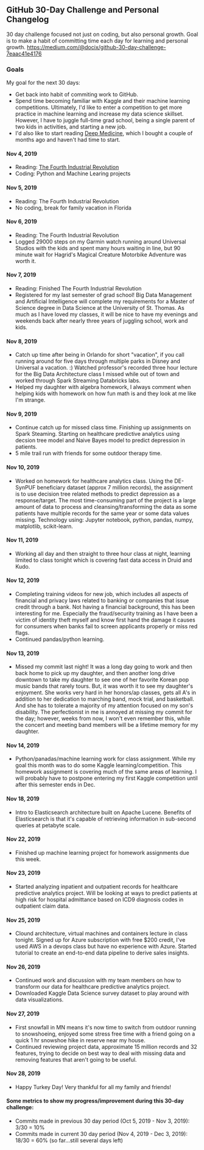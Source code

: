 ## GitHub 30-Day Challenge and Personal Changelog
30 day challenge focused not just on coding, but also personal growth.  Goal is to make a habit of committing time each day for learning and personal growth.
https://medium.com/@docix/github-30-day-challenge-7eaac41e4176

### Goals
My goal for the next 30 days:
- Get back into habit of commiting work to GitHub.
- Spend time becoming familiar with Kaggle and their machine learning competitions. Ultimately, I'd like to enter a competition to get more practice in machine learning and increase my data science skillset. However, I have to juggle full-time grad school, being a single parent of two kids in activities, and starting a new job. 
- I'd also like to start reading [Deep Medicine](https://www.amazon.com/Deep-Medicine-Artificial-Intelligence-Healthcare/dp/1541644638/ref=tmm_hrd_swatch_0?_encoding=UTF8&qid=1573235314&sr=8-3), which I bought a couple of months ago and haven't had time to start.   

#### Nov 4, 2019
- Reading: [The Fourth Industrial Revolution](https://www.amazon.com/Fourth-Industrial-Revolution-Klaus-Schwab/dp/1524758868/ref=sr_1_3?crid=2SK4KUE1BDGO8&keywords=fourth+industrial+revolution&qid=1572623598&sprefix=fourth+industrial%2Caps%2C222&sr=8-3)
- Coding: Python and Machine Learing projects

#### Nov 5, 2019
- Reading: The Fourth Industrial Revolution
- No coding, break for family vacation in Florida

#### Nov 6, 2019
- Reading: The Fourth Industrial Revolution
- Logged 29000 steps on my Garmin watch running around Universal Studios with the kids and spent many hours waiting in line, but 90 minute wait for Hagrid's Magical Creature Motorbike Adventure was worth it.

#### Nov 7, 2019
- Reading: Finished The Fourth Industrial Revolution
- Registered for my last semester of grad school!  Big Data Management and Artificial Intelligence will complete my requirements for a Master of Science degree in Data Science at the University of St. Thomas.  As much as I have loved my classes, it will be nice to have my evenings and weekends back after nearly three years of juggling school, work and kids.

#### Nov 8, 2019
- Catch up time after being in Orlando for short "vacation", if you call running around for five days through multiple parks in Disney and Universal a vacation. :)  Watched professor's recorded three hour lecture for the Big Data Architecture class I missed while out of town and worked through Spark Streaming Databricks labs.
- Helped my daughter with algebra homework, I always comment when helping kids with homework on how fun math is and they look at me like I'm strange. 

#### Nov 9, 2019
- Continue catch up for missed class time.  Finishing up assignments on Spark Steaming.  Starting on healthcare predictive analytics using decsion tree model and Naive Bayes model to predict depression in patients.
- 5 mile trail run with friends for some outdoor therapy time.

#### Nov 10, 2019
- Worked on homework for healthcare analytics class. Using the DE-SynPUF beneficiary dataset (approx 7 million records), the assignment is to use decision tree related methods to predict depression as a response/target.  The most time-consuming part of the project is a large amount of data to process and cleansing/transforming the data as some patients have multiple records for the same year or some data values missing.  Technology using:  Jupyter notebook, python, pandas, numpy, matplotlib, scikit-learn.

#### Nov 11, 2019
- Working all day and then straight to three hour class at night, learning limited to class tonight which is covering fast data access in Druid and Kudo.

#### Nov 12, 2019
- Completing training videos for new job, which includes all aspects of financial and privacy laws related to banking or companies that issue credit through a bank. Not having a financial background, this has been interesting for me. Especially the fraud/security training as I have been a victim of identity theft myself and know first hand the damage it causes for consumers when banks fail to screen applicants properly or miss red flags.
- Continued pandas/python learning.

#### Nov 13, 2019
- Missed my commit last night!  It was a long day going to work and then back home to pick up my daughter, and then another long drive downtown to take my daughter to see one of her favorite Korean pop music bands that rarely tours.  But, it was worth it to see my daughter's enjoyment. She works very hard in her honors/ap classes, gets all A's in addition to her dedication to marching band, mock trial, and basketball. And she has to tolerate a majority of my attention focused on my son's disability. The perfectionist in me is annoyed at missing my commit for the day; however, weeks from now, I won't even remember this, while the concert and meeting band members will be a lifetime memory for my daughter. 

#### Nov 14, 2019
- Python/panadas/machine learning work for class assignment.  While my goal this month was to do some Kaggle learning/competition.  This homework assignment is covering much of the same areas of learning.  I will probably have to postpone entering my first Kaggle competition until after this semester ends in Dec.

#### Nov 18, 2019
- Intro to Elasticsearch architecture built on Apache Lucene.  Benefits of Elasticsearch is that it's capable of retrieving information in sub-second queries at petabyte scale.

#### Nov 22, 2019
- Finished up machine learning project for homework assignments due this week.

#### Nov 23, 2019
- Started analyzing inpatient and outpatient records for healthcare predictive analytics project.  Will be looking at ways to predict patients at high risk for hospital admittance based on ICD9 diagnosis codes in outpatient claim data.

#### Nov 25, 2019
- Clound architecture, virtual machines and containers lecture in class tonight.  Signed up for Azure subscription with free $200 credit, I've used AWS in a devops class but have no experience with Azure.  Started tutorial to create an end-to-end data pipeline to derive sales insights.

#### Nov 26, 2019
- Continued work and discussion with my team members on how to transform our data for healthcare predictive analytics project.
- Downloaded Kaggle Data Science survey dataset to play around with data visualizations.

#### Nov 27, 2019
- First snowfall in MN means it's now time to switch from outdoor running to snowshoeing, enjoyed some stress free time with a friend going on a quick 1 hr snowshoe hike in reserve near my house.
- Continued reviewing project data, approximate 15 million records and 32 features, trying to decide on best way to deal with missing data and removing features that aren't going to be useful.

#### Nov 28, 2019
- Happy Turkey Day!  Very thankful for all my family and friends!

#### Some metrics to show my progress/improvement during this 30-day challenge:
- Commits made in previous 30 day period (Oct 5, 2019 - Nov 3, 2019): 3/30 = 10%
- Commits made in current 30 day period (Nov 4, 2019 - Dec 3, 2019): 18/30 = 60% (so far...still several days left)

